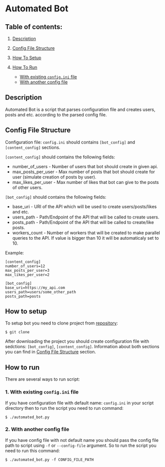 # Automated Bot

## Table of contents:
1. [Description](#description)
2. [Config File Structure](#config-file-structure)
3. [How To Setup](#how-to-setup)
4. [How To Run](#how-to-run)
    
    * [With existing `config.ini` file](#1-with-existing-configini-file)
    * [With another config file](#2-with-another-config-file) 

## Description

Automated Bot is a script that parses configuration file and creates users, posts and etc. according to the parsed config file.

## Config File Structure

Configuration file: `config.ini` should contains `[bot_config]` and `[content_config]` sections.

`[content_config]` should contains the following fields:

* number_of_users - Number of users that bot should create in given api.
* max_posts_per_user - Max number of posts that bot should create for user (simulate creation of posts by user).
* max_likes_per_user - Max number of likes that bot can give to the posts of other users.

`[bot_config]` should contains the following fields:

* base_uri - URI of the API which will be used to create users/posts/likes and etc.
* users_path - Path/Endpoint of the API that will be called to create users.
* posts_path - Path/Endpoint of the API that will be called to create/like posts.
* workers_count - Number of workers that will be created to make parallel queries to the API. If value is bigger than 10 it will be automaticaly set to 10.

Example:
```
[content_config]
number_of_users=12
max_posts_per_user=3
max_likes_per_user=2

[bot_config]
base_uri=https://my_api.com
users_path=users/some_other_path
posts_path=posts
```
## How to setup

To setup bot you need to clone project from [repository]():


```shell
$ git clone 
```

After downloading the project you should create configuration file with sedctions:
`[bot_config]`, `[content_config]`.
Information about both sections you can find in [Config File Structure](#config-file-structure) section.

## How to run

There are several ways to run script:

### 1. With existing `config.ini` file

If you have configuration file with default name:  `config.ini` in your script directory then to run the script you need to run command:
```shell
$ ./automated_bot.py
```

### 2. With another config file

If you have config file with not default name you should pass the config file path to script using `-f` or `--config-file` argument. So to run the script you need to run this command:
```shell
$ ./automated_bot.py -f CONFIG_FILE_PATH
```